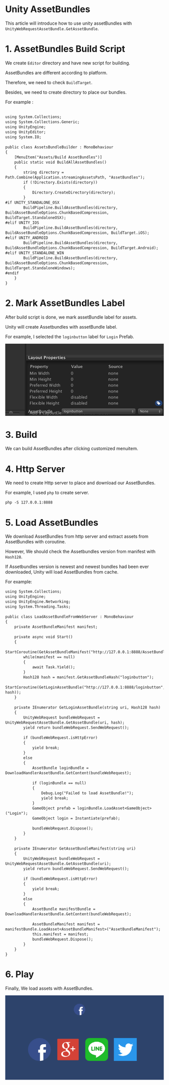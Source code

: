 # Unity AssetBundles

This article will introduce how to use unity assetBundles with `UnityWebRequestAssetBundle.GetAssetBundle`.

# 1. AssetBundles Build Script

We create `Editor` directory and have new script for building.

AssetBundles are different according to platform.

Therefore, we need to check `BuildTarget`.

Besides, we need to create directory to place our bundles.

For example : 

```

using System.Collections;
using System.Collections.Generic;
using UnityEngine;
using UnityEditor;
using System.IO;

public class AssetsBundleBuilder : MonoBehaviour
{
	[MenuItem("Assets/Build AssetBundles")]
	public static void BuildAllAssetBundles()
	{
		string directory = Path.Combine(Application.streamingAssetsPath, "AssetBundles");
		if (!Directory.Exists(directory))
		{
			Directory.CreateDirectory(directory);
		}
#if UNITY_STANDALONE_OSX
		BuildPipeline.BuildAssetBundles(directory, BuildAssetBundleOptions.ChunkBasedCompression, BuildTarget.StandaloneOSX);
#elif UNITY_IOS
		BuildPipeline.BuildAssetBundles(directory, BuildAssetBundleOptions.ChunkBasedCompression, BuildTarget.iOS);
#elif UNITY_ANDROID
		BuildPipeline.BuildAssetBundles(directory, BuildAssetBundleOptions.ChunkBasedCompression, BuildTarget.Android);
#elif UNITY_STANDALONE_WIN
		BuildPipeline.BuildAssetBundles(directory, BuildAssetBundleOptions.ChunkBasedCompression, BuildTarget.StandaloneWindows);
#endif
	}
}

```

# 2. Mark AssetBundles Label

After build script is done, we mark assetBundle label for assets.

Unity will create Assetbundles with assetBundle label.

For example, I selected the `loginbutton` label for `Login` Prefab.

![Image of MD1](https://raw.githubusercontent.com/tsen1220/UnityAssetBundle/master/Image/MD1.png)

# 3. Build

We can build AssetBundles after clicking customized menuitem.

# 4. Http Server

We need to create Http server to place and download our AssetBundles.

For example, I used `php` to create server. 

```
php -S 127.0.0.1:8888
```

# 5. Load AssetBundles

We download AssetBundles from http server and extract assets from AssetBundles with coroutine.

However, We should check the Assetbundles version from manifest with `Hash128`.

If Assetbundles version is newest and newest bundles had been ever downloaded, Unity will load AssetBundles from cache.

For example:

```
using System.Collections;
using UnityEngine;
using UnityEngine.Networking;
using System.Threading.Tasks;

public class LoadAssetBundleFromWebServer : MonoBehaviour
{
	private AssetBundleManifest manifest;

	private async void Start()
	{
		StartCoroutine(GetAssetBundleManifest("http://127.0.0.1:8888/AssetBundles"));
		while(manifest == null)
		{
			await Task.Yield();
		}
		Hash128 hash = manifest.GetAssetBundleHash("loginbutton");
		StartCoroutine(GetLoginAssetBundle("http://127.0.0.1:8888/loginbutton", hash));
	}

	private IEnumerator GetLoginAssetBundle(string uri, Hash128 hash)
	{
		UnityWebRequest bundleWebRequest = UnityWebRequestAssetBundle.GetAssetBundle(uri, hash);
		yield return bundleWebRequest.SendWebRequest();

		if (bundleWebRequest.isHttpError)
		{
			yield break;
		}
		else
		{
			AssetBundle loginBundle = DownloadHandlerAssetBundle.GetContent(bundleWebRequest);

			if (loginBundle == null)
			{
				Debug.Log("Failed to load AssetBundle!");
				yield break;
			}
			GameObject prefab = loginBundle.LoadAsset<GameObject>("Login");
			GameObject login = Instantiate(prefab);
			
			bundleWebRequest.Dispose();
		}
	}

	private IEnumerator GetAssetBundleManifest(string uri)
	{
		UnityWebRequest bundleWebRequest = UnityWebRequestAssetBundle.GetAssetBundle(uri);
		yield return bundleWebRequest.SendWebRequest();

		if (bundleWebRequest.isHttpError)
		{
			yield break;
		}
		else
		{
			AssetBundle manifestBundle = DownloadHandlerAssetBundle.GetContent(bundleWebRequest);

			AssetBundleManifest manifest = manifestBundle.LoadAsset<AssetBundleManifest>("AssetBundleManifest");
			this.manifest = manifest;
			bundleWebRequest.Dispose();
		}
	}
}
```

# 6. Play

Finally, We load assets with AssetBundles.

![Image of MD2](https://raw.githubusercontent.com/tsen1220/UnityAssetBundle/master/Image/MD2.png)